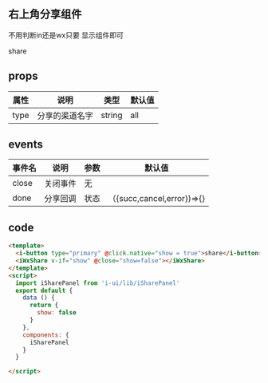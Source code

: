 ## 右上角分享组件
不用判断in还是wx只要 显示组件即可

<div class="i-share-panel-phone">
  <i-button type="primary" @click.native="show = true">share</i-button>
  <iWxShare v-if="show" @close="show=false" @done="done"></iWxShare>
</div>
<script>
  import iWxShare from 'i-ui/lib/iWxShare'
  export default {
    data () {
      return {
        show: false
      }
    },
    components: {
      iWxShare
    },
    created () {
      document.getElementsByTagName('html')[0].setAttribute("style","font-size: 37.5px;")
    },
    methods:{
      done({succ,cancel,error}) {
        alert(succ)
      }
    }
  }

</script>
<style lang="scss">
    .i-wx-share { 
      position: absolute !important;
    }
</style>

 ## props

 |属性 | 说明 | 类型 | 默认值 |
 |---  | --- | ---  | --- |
 |type  | 分享的渠道名字  | string | all |

 ## events
 
 |事件名 | 说明 | 参数 | 默认值 |
 |---  | --- | ---  | --- |
 |close  | 关闭事件  | 无 |  |
 |done  | 分享回调  | 状态 | （{succ,cancel,error})=>{} |

## code
```html
<template>
  <i-button type="primary" @click.native="show = true">share</i-button>
  <iWxShare v-if="show" @close="show=false"></iWxShare>
</template>
<script>
  import iSharePanel from 'i-ui/lib/iSharePanel'
  export default {
    data () {
      return {
        show: false
      }
    },
    components: {
      iSharePanel
    }
  }

</script>
```